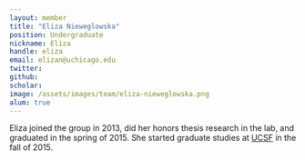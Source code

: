 ```yaml
---
layout: member
title: "Eliza Nieweglowska"
position: Undergraduate
nickname: Eliza
handle: eliza
email: elizan@uchicago.edu
twitter: 
github: 
scholar: 
image: /assets/images/team/eliza-nieweglowska.png
alum: true
---
```

Eliza joined the group in 2013, did her honors thesis research in the lab, and graduated in the spring of 2015. She started graduate studies at [UCSF](http://graduate.ucsf.edu/) in the fall of 2015.